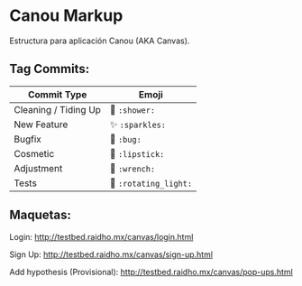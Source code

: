 # Canou Markup

Estructura para aplicación Canou (AKA Canvas).

## Tag Commits:

Commit Type | Emoji
----------  | -------------
Cleaning / Tiding Up | :shower: `:shower:`
New Feature | :sparkles: `:sparkles:`
Bugfix | :bug: `:bug:`
Cosmetic | :lipstick: `:lipstick:`
Adjustment | :wrench: `:wrench:`
Tests | :rotating_light: `:rotating_light:`

## Maquetas:

Login: http://testbed.raidho.mx/canvas/login.html

Sign Up: http://testbed.raidho.mx/canvas/sign-up.html

Add hypothesis (Provisional): http://testbed.raidho.mx/canvas/pop-ups.html
